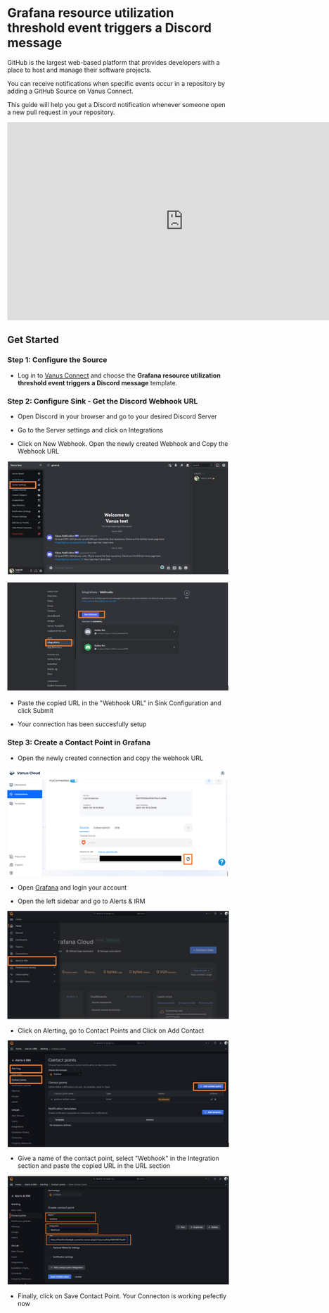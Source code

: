 # Grafana resource utilization threshold event triggers a Discord message

GitHub is the largest web-based platform that provides developers with a place to host and manage their software projects.

You can receive notifications when specific events occur in a repository by adding a GitHub Source on Vanus Connect.

This guide will help you get a Discord notification whenever someone open a new pull request in your repository.

<iframe width="800" height="450" src="https://www.youtube.com/embed/C4wUgHq4d8E" title="YouTube video player" frameBorder="0" allowFullScreen={true} allow="accelerometer; autoplay; clipboard-write; encrypted-media; gyroscope; picture-in-picture; web-share"></iframe>

## Get Started

### Step 1: Configure the Source

- Log in to [Vanus Connect](https://cloud.vanus.ai/) and choose the **Grafana resource utilization threshold event triggers a Discord message** template.

### Step 2: Configure Sink - Get the Discord Webhook URL

- Open Discord in your browser and go to your desired Discord Server

- Go to the Server settings and click on Integrations

- Click on New Webhook. Open the newly created Webhook and Copy the Webhook URL

![2.png](imgs/github-issue-discord-2.PNG)

![3.png](imgs/github-issue-discord-3.PNG)

- Paste the copied URL in the "Webhook URL" in Sink Configuration and click Submit

- Your connection has been succesfully setup

### Step 3: Create a Contact Point in Grafana

- Open the newly created connection and copy the webhook URL

![3.png](imgs/auth0-login-slack-3.PNG)

- Open [Grafana](https://grafana.com/) and login your account

- Open the left sidebar and go to Alerts & IRM

![4.png](imgs/grafana-discord-1.PNG)

- Click on Alerting, go to Contact Points and Click on Add Contact

![5.png](imgs/grafana-discord-2.PNG)

- Give a name of the contact point, select "Webhook" in the Integration section and paste the copied URL in the URL section

![6.png](imgs/grafana-discord-3.PNG)

- Finally, click on Save Contact Point. Your Connecton is working pefectly now
